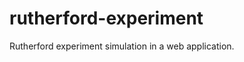 rutherford-experiment
=====================

Rutherford experiment simulation in a web application.
